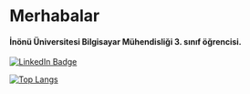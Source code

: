 <h1>Merhabalar</h1>

<h4>İnönü Üniversitesi Bilgisayar Mühendisliği 3. sınıf öğrencisi.</h4>

<a href="https://tr.linkedin.com/in/y%C3%BCksel-caner-mulazimoglu-2323752aa">
  <img src="https://img.shields.io/badge/LinkedIn-blue?style=for-the-badge&logo=linkedin&logoColor=white" alt="LinkedIn Badge"/>
</a>

[![Top Langs](https://github-readme-stats.vercel.app/api/top-langs/?username=yukselcaner&layout=compact&theme=vision-friendly-dark)](https://github.com/anuraghazra/github-readme-stats)

<img src="https://komarev.com/ghpvc/?username=yukselcaner&style=flat-square&color=blue" alt=""/>
